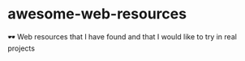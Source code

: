 # awesome-web-resources
🕶️ Web resources that I have found and that I would like to try in real projects
